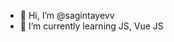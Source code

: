 - 👋 Hi, I’m @sagintayevv
- 🌱 I’m currently learning JS, Vue JS
<!---
sagintayevv/sagintayevv is a ✨ special ✨ repository because its `README.md` (this file) appears on your GitHub profile.
You can click the Preview link to take a look at your changes.
--->
